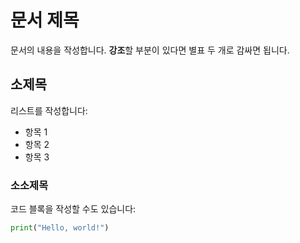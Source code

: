 # 문서 제목

문서의 내용을 작성합니다. **강조**할 부분이 있다면 별표 두 개로 감싸면 됩니다.

## 소제목

리스트를 작성합니다:
- 항목 1
- 항목 2
- 항목 3

### 소소제목

코드 블록을 작성할 수도 있습니다:

```python
print("Hello, world!")
